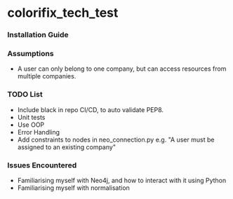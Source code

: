 # colorifix_tech_test

### Installation Guide

### Assumptions
* A user can only belong to one company, but can access resources from multiple companies.

### TODO List
* Include black in repo CI/CD, to auto validate PEP8.
* Unit tests
* Use OOP
* Error Handling
* Add constraints to nodes in neo_connection.py e.g. "A user must be assigned to an existing company"

### Issues Encountered
* Familiarising myself with Neo4j, and how to interact with it using Python
* Familiarising myself with normalisation